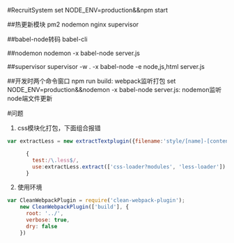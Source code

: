 #RecruitSystem
set NODE_ENV=production&&npm start

##热更新模块
pm2 nodemon nginx supervisor

##babel-node转码
babel-cli  

##nodemon
nodemon -x babel-node server.js

##supervisor
supervisor -w . -x babel-node -e node,js,html server.js

##开发时两个命令窗口
npm run build: webpack监听打包
set NODE_ENV=production&&nodemon -x babel-node server.js: nodemon监听node端文件更新


#问题
1. css模块化打包，下面组合报错
```js
var extractLess = new extractTextplugin({filename:'style/[name]-[contenthash].less.css',allChunks:true});//所有css chunk打包到一个文件中

      {
        test:/\.less$/,
        use:extractLess.extract(['css-loader?modules', 'less-loader'])
      }

```
2. 使用环境
```js
var CleanWebpackPlugin = require('clean-webpack-plugin');
    new CleanWebpackPlugin(['build'], {
      root: '../',
      verbose: true,
      dry: false
    })
```
